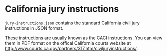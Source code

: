 # California jury instructions

`jury-instructions.json` contains the standard California civil jury 
instructions in JSON format.

These instructions are usually known as the CACI instructions. You can view 
them in PDF format on the offical California courts website at 
http://www.courts.ca.gov/partners/317.htm/civiljuryinstructions/.
